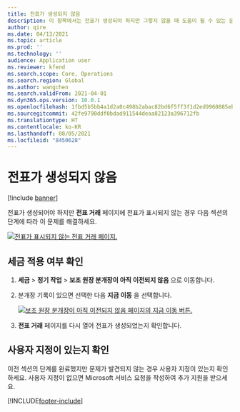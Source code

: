 ```yaml
---
title: 전표가 생성되지 않음
description: 이 항목에서는 전표가 생성되야 하지만 그렇지 않을 때 도움이 될 수 있는 문제 해결 정보를 제공합니다.
author: qire
ms.date: 04/13/2021
ms.topic: article
ms.prod: ''
ms.technology: ''
audience: Application user
ms.reviewer: kfend
ms.search.scope: Core, Operations
ms.search.region: Global
ms.author: wangchen
ms.search.validFrom: 2021-04-01
ms.dyn365.ops.version: 10.0.1
ms.openlocfilehash: 1fbd5b5bb4a1d2a0c498b2abac82bd6f5ff3f1d2ed9960885eb8f44cbb17884d
ms.sourcegitcommit: 42fe9790ddf0bdad911544deaa82123a396712fb
ms.translationtype: HT
ms.contentlocale: ko-KR
ms.lasthandoff: 08/05/2021
ms.locfileid: "8450628"
---
```

# <a name="voucher-isnt-generated"></a>전표가 생성되지 않음

[!include [banner](../includes/banner.md)]

전표가 생성되어야 하지만 **전표 거래** 페이지에 전표가 표시되지 않는 경우 다음 섹션의 단계에 따라 이 문제를 해결하세요.

[![전표가 표시되지 않는 전표 거래 페이지.](./media/voucher-not-generated-Picture1.png)](./media/voucher-not-generated-Picture1.png)

## <a name="check-the-tax-applicability"></a>세금 적용 여부 확인

1. **세금** \> **정기 작업** \> **보조 원장 분개장이 아직 이전되지 않음** 으로 이동합니다.
2. 분개장 기록이 있으면 선택한 다음 **지금 이동** 을 선택합니다.

    [![보조 원장 분개장이 아직 이전되지 않음 페이지의 지금 이동 버튼.](./media/voucher-not-generated-Picture2.png)](./media/voucher-not-generated-Picture2.png)

3. **전표 거래** 페이지를 다시 열어 전표가 생성되었는지 확인합니다.

## <a name="determine-whether-customization-exists"></a>사용자 지정이 있는지 확인

이전 섹션의 단계를 완료했지만 문제가 발견되지 않는 경우 사용자 지정이 있는지 확인하세요. 사용자 지정이 없으면 Microsoft 서비스 요청을 작성하여 추가 지원을 받으세요.

[!INCLUDE[footer-include](../../includes/footer-banner.md)]
